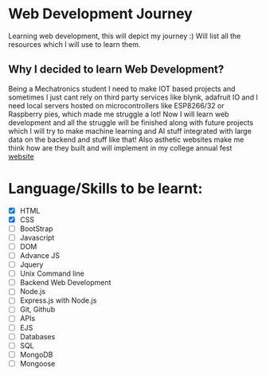 # Web Development Journey
Learning web development, this will depict my journey :)
Will list all the resources which I will use to learn them.

## Why I decided to learn Web Development?
Being a Mechatronics student I need to make IOT based projects and sometimes I just cant rely on third party services like blynk, adafruit IO and I need local servers hosted on microcontrollers like ESP8266/32 or Raspberry pies, which made me struggle a lot! Now I will learn web development and all the struggle will be finished along with future projects which I will try to make machine learning and AI stuff integrated with large data on the backend and stuff like that! Also asthetic websites make me think how are they built and will implement in my college annual fest [website](https://ENNOGY.github.io)

# Language/Skills to be learnt:
- [x] HTML
- [x] CSS
- [ ] BootStrap
- [ ] Javascript
- [ ] DOM
- [ ] Advance JS
- [ ] Jquery
- [ ] Unix Command line
- [ ] Backend Web Development
- [ ] Node.js
- [ ] Express.js with Node.js
- [ ] Git, Github
- [ ] APIs
- [ ] EJS
- [ ] Databases
- [ ] SQL
- [ ] MongoDB
- [ ] Mongoose
